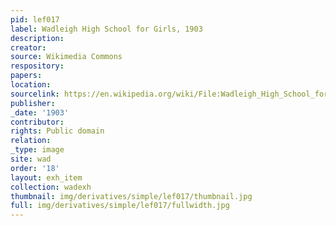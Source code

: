 ```yaml
---
pid: lef017
label: Wadleigh High School for Girls, 1903
description:
creator:
source: Wikimedia Commons
respository:
papers:
location:
sourcelink: https://en.wikipedia.org/wiki/File:Wadleigh_High_School_for_Girls,_1903.jpg
publisher:
_date: '1903'
contributor:
rights: Public domain
relation:
_type: image
site: wad
order: '18'
layout: exh_item
collection: wadexh
thumbnail: img/derivatives/simple/lef017/thumbnail.jpg
full: img/derivatives/simple/lef017/fullwidth.jpg
---
```

